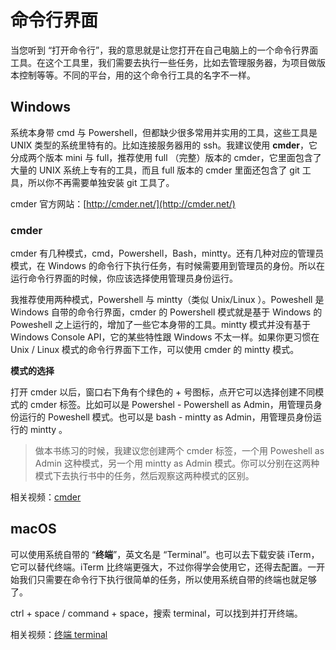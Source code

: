 # 命令行界面

当您听到 “打开命令行”，我的意思就是让您打开在自己电脑上的一个命令行界面工具。在这个工具里，我们需要去执行一些任务，比如去管理服务器，为项目做版本控制等等。不同的平台，用的这个命令行工具的名字不一样。

## **Windows**

系统本身带 cmd 与 Powershell，但都缺少很多常用并实用的工具，这些工具是 UNIX 类型的系统里特有的。比如连接服务器用的 ssh。我建议使用 **cmder**，它分成两个版本 mini 与 full，推荐使用 full （完整）版本的 cmder，它里面包含了大量的 UNIX 系统上专有的工具，而且 full 版本的 cmder 里面还包含了 git 工具，所以你不再需要单独安装  git 工具了。

cmder 官方网站：[http://cmder.net/](http://cmder.net/)

### cmder

cmder 有几种模式，cmd，Powershell，Bash，mintty。还有几种对应的管理员模式，在 Windows 的命令行下执行任务，有时候需要用到管理员的身份。所以在运行命令行界面的时候，你应该选择使用管理员身份运行。

我推荐使用两种模式，Powershell 与 mintty（类似 Unix/Linux ）。Poweshell 是 Windows 自带的命令行界面，cmder 的 Powershell 模式就是基于 Windows 的 Poweshell 之上运行的，增加了一些它本身带的工具。mintty 模式并没有基于 Windows Console API，它的某些特性跟 Windows 不太一样。如果你更习惯在 Unix / Linux 模式的命令行界面下工作，可以使用 cmder 的 mintty 模式。

**模式的选择**

打开 cmder 以后，窗口右下角有个绿色的 + 号图标，点开它可以选择创建不同模式的 cmder 标签。比如可以是 Powershel - Powershell as Admin，用管理员身份运行的 Poweshell 模式。也可以是 bash - mintty as Admin，用管理员身份运行的 mintty 。

> 做本书练习的时候，我建议您创建两个 cmder 标签，一个用 Poweshell as Admin 这种模式，另一个用 mintty as Admin 模式。你可以分别在这两种模式下去执行书中的任务，然后观察这两种模式的区别。

相关视频：[cmder](https://ninghao.net/video/4601?a=51729)

## **macOS**

可以使用系统自带的 “**终端**”，英文名是 “Terminal”。也可以去下载安装 iTerm，它可以替代终端。iTerm 比终端更强大，不过你得学会使用它，还得去配置。一开始我们只需要在命令行下执行很简单的任务，所以使用系统自带的终端也就足够了。

ctrl + space / command + space，搜索 terminal，可以找到并打开终端。

相关视频：[终端 terminal](https://ninghao.net/video/4556?a=51729)

